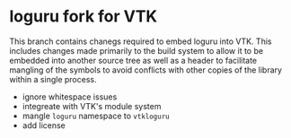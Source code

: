 # loguru fork for VTK

This branch contains chanegs required to embed loguru into VTK. This includes
changes made primarily to the build system to allow it to be embedded into
another source tree as well as a header to facilitate mangling of the symbols to
avoid conflicts with other copies of the library within a single process.

  * ignore whitespace issues
  * integreate with VTK's module system
  * mangle `loguru` namespace to `vtkloguru`
  * add license
